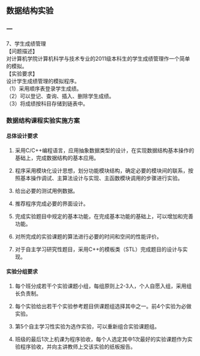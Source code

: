 ## 数据结构实验

### 一
7、学生成绩管理  
【问题描述】  
对计算机学院计算机科学与技术专业的2011级本科生的学生成绩管理作一个简单的模拟。  
【实验要求】  
设计学生成绩管理的模拟程序。  
（1）采用顺序表登录学生成绩。  
（2）可以登记、查询、插入、删除学生成绩。  
（3）将成绩按科目存储到链表中。  

### 数据结构课程实验实施方案

#### 总体设计要求

1. 采用C/C++编程语言，应用抽象数据类型的设计，在实现数据结构基本操作的基础上，完成数据结构的基本应用。

2. 程序采用模块化设计思想，划分功能模块结构，确定必要的模块间的联系，按照基本操作调试、主算法设计与实现、主函数模块调用的步骤进行实验。

3. 给出必要的测试用例数据。

4. 推荐程序完成必要的界面设计。

5. 完成实验题目中规定的基本功能，在完成基本功能的基础上，可以增加和完善功能。

6. 对所完成的实验课题的算法进行必要的时间和空间的性能评价。

7. 对于自主学习研究性题目，采用C++的模板类（STL）完成题目的设计与实现。

#### 实验分组要求

1. 每个班分成若干个实验课题小组，每组原则上2-3人，个人自愿入组，采用组长负责制。

2. 每个实验给出若干个实验参考题目供课题组选择其中之一。前4个实验为必做实验。

3. 第5个自主学习性实验为选作实验，可以重新组合实验课题组。

4. 班级的最后1次上机课为程序验收，每个人选定其中1次最好的实验课题作为实验程序验收，并向主讲教师上交该实验的纸板报告。
